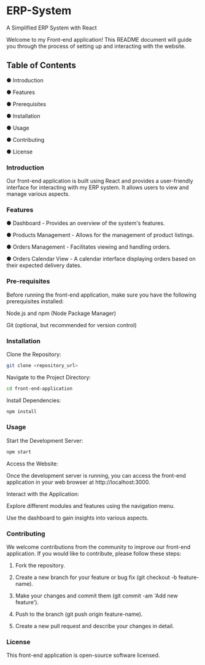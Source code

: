 # ERP-System

A Simplified ERP System with React

Welcome to my Front-end application! This README document will guide you through the process of setting up and interacting with the website.

## Table of Contents
● Introduction

● Features

● Prerequisites

● Installation

● Usage

● Contributing

● License

### Introduction

Our front-end application is built using React and provides a user-friendly interface for interacting with my ERP system. It allows users to view and manage various aspects.

### Features

● Dashboard - Provides an overview of the system's features.

● Products Management - Allows for the management of product listings.

● Orders Management - Facilitates viewing and handling orders.

● Orders Calendar View - A calendar interface displaying orders based on their expected
delivery dates.

### Pre-requisites
Before running the front-end application, make sure you have the following prerequisites installed:

Node.js and npm (Node Package Manager)

Git (optional, but recommended for version control)

### Installation

Clone the Repository:

```bash
git clone <repository_url>
```

Navigate to the Project Directory:

```bash
cd front-end-application
```

Install Dependencies:

```bash
npm install
```

### Usage
Start the Development Server:
```bash
npm start
```

Access the Website:

Once the development server is running, you can access the front-end application in your web browser at http://localhost:3000.

Interact with the Application:

Explore different modules and features using the navigation menu.

Use the dashboard to gain insights into various aspects.

### Contributing

We welcome contributions from the community to improve our front-end application. If you would like to contribute, please follow these steps:

1. Fork the repository.

2. Create a new branch for your feature or bug fix
(git checkout -b feature-name).

3. Make your changes and commit them
(git commit -am 'Add new feature').

4. Push to the branch
(git push origin feature-name).

5. Create a new pull request and describe your changes in detail.

### License

This front-end application is open-source software licensed.
